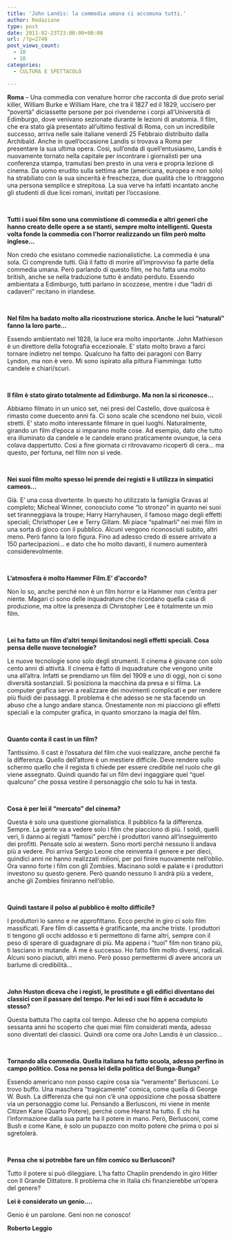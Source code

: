 ```yaml
---
title: 'John Landis: la commedia umana ci accomuna tutti.'
author: Redazione
type: post
date: 2011-02-23T23:00:00+00:00
url: /?p=2748
post_views_count:
  - 10
  - 10
categories:
  - CULTURA E SPETTACOLO

---
```

**Roma** &ndash; Una commedia con venature horror che racconta di due proto serial killer, William Burke e William Hare, che tra il 1827 ed il 1829, uccisero per &ldquo;povert&agrave;&rdquo; diciassette persone per poi rivenderne i corpi all&rsquo;Universit&agrave; di Edimburgo, dove venivano sezionate durante le lezioni di anatomia. Il film, che era stato gi&agrave; presentato all&rsquo;ultimo festival di Roma, con un incredibile successo, arriva nelle sale italiane venerdi 25 Febbraio distribuito dalla Archibald. Anche in quell&rsquo;occasione Landis si trovava a Roma per presentare la sua ultima opera. Cos&igrave;, sull&rsquo;onda di quell&rsquo;entusiasmo, Landis &egrave; nuovamente tornato nella capitale per incontrare i giornalisti per una conferenza stampa, tramutasi ben presto in una vera e propria lezione di cinema. Da uomo erudito sulla settima arte (americana, europea e non solo) ha strabiliato con la sua sincerit&agrave; &egrave; freschezza, due qualit&agrave; che lo ritraggono una persona semplice e strepitosa. La sua verve ha infatti incantato anche gli studenti di due licei romani, invitati per l&rsquo;occasione.

<p style="margin&#45;bottom: 0cm;">
  &nbsp;
</p>

<p style="margin&#45;bottom: 0cm;">
  <b>Tutti i suoi film sono una commistione di commedia e altri generi che hanno creato delle opere a se stanti, sempre molto intelligenti. Questa volta fonde la commedia con l&rsquo;horror realizzando un film per&ograve; molto inglese&hellip;</b>
</p>

<p style="margin&#45;bottom: 0cm;">
  Non credo che esistano commedie nazionalistiche. La commedia &egrave; una sola. Ci comprende tutti. Gi&agrave; il fatto di morire all&#8217;improvviso fa parte della commedia umana. Per&ograve; parlando di questo film, ne ho fatta una molto british, anche se nella traduzione tutto &egrave; andato perduto. Essendo ambientata a Edimburgo, tutti parlano in scozzese, mentre i due &ldquo;ladri di cadaveri&rdquo; recitano in irlandese.
</p>

<p style="margin&#45;bottom: 0cm;">
  &nbsp;
</p>

<p style="margin&#45;bottom: 0cm;">
  <b>Nel film ha badato molto alla ricostruzione storica. Anche le luci &ldquo;naturali&rdquo; fanno la loro parte&#8230;</b>
</p>

<p style="margin&#45;bottom: 0cm;">
  Essendo ambientato nel 1828, la luce era molto importante. John Mathieson &egrave; un direttore della fotografia eccezionale. E&#8217; stato molto bravo a farci tornare indietro nel tempo. Qualcuno ha fatto dei paragoni con Barry Lyndon, ma non &egrave; vero. Mi sono ispirato alla pittura Fiamminga: tutto candele e chiari/scuri.
</p>

<p style="margin&#45;bottom: 0cm;">
  &nbsp;
</p>

<p style="margin&#45;bottom: 0cm;">
  <b>Il film &egrave; stato girato totalmente ad Edimburgo. Ma non la si riconosce&#8230;</b>
</p>

<p style="margin&#45;bottom: 0cm;">
  Abbiamo filmato in un unico set, nei presi del Castello, dove qualcosa &egrave; rimasto come duecento anni fa. Ci sono scale che scendono nel buio, vicoli stretti. E&#8217; stato molto interessante filmare in quei luoghi. Naturalmente, girando un film d&#8217;epoca si imparano molte cose. Ad esempio, dato che tutto era illuminato da candele e le candele erano praticamente ovunque, la cera colava dappertutto. Cos&igrave; a fine giornata ci ritrovavamo ricoperti di cera&#8230; ma questo, per fortuna, nel film non si vede.
</p>

<p style="margin&#45;bottom: 0cm;">
  &nbsp;
</p>

<p style="margin&#45;bottom: 0cm;">
  <b>Nei suoi film molto spesso lei prende dei registi e li utilizza in simpatici cameos&#8230;</b>
</p>

<p style="margin&#45;bottom: 0cm;">
  Gi&agrave;. E&#8217; una cosa divertente. In questo ho utilizzato la famiglia Gravas al completo; Micheal Winner, conosciuto come &ldquo;lo stronzo&rdquo; in quanto nei suoi set tiranneggiava la troupe; Harry Harryhausen, il famoso mago degli effetti speciali; Christhoper Lee e Terry Gillam. Mi piace &ldquo;spalmarli&rdquo; nei miei film in una sorta di gioco con il pubblico. Alcuni vengono riconosciuti subito, altri meno. Per&ograve; fanno la loro figura. Fino ad adesso credo di essere arrivato a 150 partecipazioni&#8230; e dato che ho molto davanti, il numero aumenter&agrave; considerevolmente.
</p>

<p style="margin&#45;bottom: 0cm;">
  &nbsp;
</p>

<p style="margin&#45;bottom: 0cm;">
  <b>L&#8217;atmosfera &egrave; molto Hammer Film.E&#8217; d&#8217;accordo?</b>
</p>

<p style="margin&#45;bottom: 0cm;">
  Non lo so, anche perch&eacute; non &egrave; un film horror e la Hammer non c&#8217;entra per niente. Magari ci sono delle inquadrature che ricordano quella casa di produzione, ma oltre la presenza di Christopher Lee &egrave; totalmente un mio film.
</p>

<p style="margin&#45;bottom: 0cm;">
  &nbsp;
</p>

<p style="margin&#45;bottom: 0cm;">
  <b>Lei ha fatto un film d&#8217;altri tempi limitandosi negli effetti speciali. Cosa pensa delle nuove tecnologie?</b>
</p>

<p style="margin&#45;bottom: 0cm;">
  Le nuove tecnologie sono solo degli strumenti. Il cinema &egrave; giovane con solo cento anni di attivit&agrave;. Il cinema &egrave; fatto di inquadrature che vengono unite una all&#8217;altra. Infatti se prendiamo un film del 1909 e uno di oggi, non ci sono diversit&agrave; sostanziali. Si posiziona la macchina da presa e si filma. La computer grafica serve a realizzare dei movimenti complicati e per rendere pi&ugrave; fluidi dei passaggi. Il problema &egrave; che adesso se ne sta facendo un abuso che a lungo andare stanca. Onestamente non mi piacciono gli effetti speciali e la computer grafica, in quanto smorzano la magia del film.
</p>

<p style="margin&#45;bottom: 0cm;">
  &nbsp;
</p>

<p style="margin&#45;bottom: 0cm;">
  <b>Quanto conta il cast in un film?</b>
</p>

<p style="margin&#45;bottom: 0cm;">
  Tantissimo. Il cast &egrave; l&#8217;ossatura del film che vuoi realizzare, anche perch&eacute; fa la differenza. Quello dell&#8217;attore &egrave; un mestiere difficile. Deve rendere sullo schermo quello che il regista ti chiede per essere credibile nel ruolo che gli viene assegnato. Quindi quando fai un film devi ingaggiare quel &ldquo;quel qualcuno&rdquo; che possa vestire il personaggio che solo tu hai in testa.
</p>

<p style="margin&#45;bottom: 0cm;">
  &nbsp;
</p>

<p style="margin&#45;bottom: 0cm;">
  <b>Cosa &egrave; per lei il &ldquo;mercato&rdquo; del cinema?</b>
</p>

<p style="margin&#45;bottom: 0cm;">
  Questa &egrave; solo una questione giornalistica. Il pubblico fa la differenza. Sempre. La gente va a vedere solo i film che piacciono di pi&ugrave;. I soldi, quelli veri, li danno ai registi &ldquo;famosi&rdquo; perch&eacute; i produttori vanno all&#8217;inseguimento dei profitti. Pensate solo ai western. Sono morti perch&eacute; nessuno li andava pi&ugrave; a vedere. Poi arriva Sergio Leone che reinventa il genere e per dieci, quindici anni ne hanno realizzati milioni, per poi finire nuovamente nell&#8217;oblio. Ora vanno forte i film con gli Zombies. Macinano soldi e palate e i produttori investono su questo genere. Per&ograve; quando nessuno li andr&agrave; pi&ugrave; a vedere, anche gli Zombies finiranno nell&#8217;oblio.
</p>

<p style="margin&#45;bottom: 0cm;">
  &nbsp;
</p>

<p style="margin&#45;bottom: 0cm;">
  <b>Quindi tastare il polso al pubblico &egrave; molto difficile?</b>
</p>

<p style="margin&#45;bottom: 0cm;">
  I produttori lo sanno e ne approfittano. Ecco perch&eacute; in giro ci solo film massificati. Fare film di cassetta &egrave; gratificante, ma anche triste. I produttori ti tengono gli occhi addosso e ti permettono di farne altri, sempre con il peso di sperare di guadagnare di pi&ugrave;. Ma appena i &ldquo;tuoi&rdquo; film non tirano pi&ugrave;, ti lasciano in mutande. A me &egrave; successo. Ho fatto film molto diversi, radicali. Alcuni sono piaciuti, altri meno. Per&ograve; posso permettermi di avere ancora un barlume di credibilit&agrave;&#8230;
</p>

<p style="margin&#45;bottom: 0cm;">
  &nbsp;
</p>

<p style="margin&#45;bottom: 0cm;">
  <b>John Huston diceva che i registi, le prostitute e gli edifici diventano dei classici con il passare del tempo. Per lei ed i suoi film &egrave; accaduto lo stesso?</b>
</p>

<p style="margin&#45;bottom: 0cm;">
  Questa battuta l&#8217;ho capita col tempo. Adesso che ho appena compiuto sessanta anni ho scoperto che quei miei film considerati merda, adesso sono diventati dei classici. Quindi ora come ora John Landis &egrave; un classico&#8230;
</p>

<p style="margin&#45;bottom: 0cm;">
  &nbsp;
</p>

<p style="margin&#45;bottom: 0cm;">
  <b>Tornando alla commedia. Quella italiana ha fatto scuola, adesso perfino in campo politico. Cosa ne pensa lei della politica del Bunga&#45;Bunga?</b>
</p>

<p style="margin&#45;bottom: 0cm;">
  Essendo americano non posso capire cosa sia &ldquo;veramente&rdquo; Berlusconi. Lo trovo buffo. Una maschera &ldquo;tragicamente&rdquo; comica, come quella di George W. Bush. La differenza che qui non c&#8217;&egrave; una opposizione che possa sbattere via un personaggio come lui. Pensando a Berlusconi, mi viene in mente Citizen Kane (Quarto Potere), perch&eacute; come Hearst ha tutto. E chi ha l&#8217;informazione dalla sua parte ha il potere in mano. Per&ograve;, Berlusconi, come Bush e come Kane, &egrave; solo un pupazzo con molto potere che prima o poi si sgretoler&agrave;.
</p>

<p style="margin&#45;bottom: 0cm;">
  &nbsp;
</p>

<p style="margin&#45;bottom: 0cm;">
  <b>Pensa che si potrebbe fare un film comico su Berlusconi?</b>
</p>

<p style="margin&#45;bottom: 0cm;">
  Tutto il potere si pu&ograve; dileggiare. L&#8217;ha fatto Chaplin prendendo in giro Hitler con Il Grande Dittatore. Il problema che in Italia chi finanzierebbe un&#8217;opera del genere?
</p>

<p style="margin&#45;bottom: 0cm;">
  <b>Lei &egrave; considerato un genio&hellip;.</b>
</p>

<p style="margin&#45;bottom: 0cm;">
  Genio &egrave; un parolone. Geni non ne conosco!
</p>

<p style="margin&#45;bottom: 0cm;">
  <b>Roberto Leggio</b>
</p>